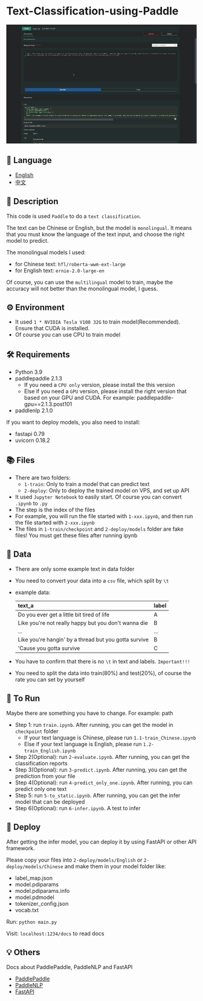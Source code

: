 # Text-Classification-using-Paddle

![example](imgs/example.gif)

## 🎨 Language

* [English](/README.md)
* [中文](/README-zh.md)

## 📝 Description

This code is used `Paddle` to do a `text classification`.

The text can be Chinese or English, but the model is `monolingual`. It means that you must know the language of the text input, and choose the right model to predict.

The monolingual models I used:

* for Chinese text: `hfl/roberta-wwm-ext-large`
* for English text: `ernie-2.0-large-en`

Of course, you can use the `multilingual` model to train, maybe the accuracy will not better than the monolingual model, I guess.

## ⚙ Environment

* It used `1 * NVIDIA Tesla V100 32G` to train model(Recommended). Ensure that CUDA is installed.
* Of course you can use CPU to train model

## 🛠 Requirements

* Python 3.9
* paddlepaddle 2.1.3
  * If you need a `CPU only` version, please install the  this version
  * Else if you need a `GPU` version, please install the right version that based on your GPU and CUDA.
    For example: paddlepaddle-gpu==2.1.3.post101
* paddlenlp 2.1.0

If you want to deploy models, you also need to install:

* fastapi 0.79
* uvicorn 0.18.2

## 📚 Files

* There are two folders:
  * `1-train`: Only to train a model that can predict text
  * `2-deploy`: Only to deploy the trained model on VPS, and set up API
* It used `Jupyter Notebook` to easily start. Of course you can convert `.ipynb` to `.py`
* The step is the index of the files
* For example, you will run the file started with `1-xxx.ipynb`, and then run the file started with `2-xxx.ipynb`
* The files in `1-train/checkpoint` and `2-deploy/models` folder are fake files! You must get these files after running ipynb

## 📖 Data

* There are only some example text in data folder

* You need to convert your data into a `csv` file, which split by `\t`

* example data:

  | text_a                                                | label |
  | ----------------------------------------------------- | ----- |
  | Do you ever get a little bit tired of life            | A     |
  | Like you're not really happy but you don't wanna die  | B     |
  | ...                                                   | ...   |
  | Like you're hangin' by a thread but you gotta survive | B     |
  | 'Cause you gotta survive                              | C     |

* You have to confirm that there is no `\t` in text and labels. `Important!!!`

* You need to split the data into train(80%) and test(20%), of course the rate you can set by yourself

## 🎯 To Run

Maybe there are something you have to change. For example: path

* Step 1: run `train.ipynb`. After running, you can get the model in `checkpoint` folder
  * If your text language is Chinese, please run `1.1-train_Chinese.ipynb`
  * Else if your text language is English, please run `1.2-train_English.ipynb`
* Step 2(Optional): run `2-evaluate.ipynb`. After running, you can get the classification reports
* Step 3(Optional): run `3-predict.ipynb`. After running, you can get the prediction from your file
* Step 4(Optional): run `4-predict_only_one.ipynb`. After running, you can predict only one text
* Step 5: run `5-to_static.ipynb`. After running, you can get the infer model that can be deployed
* Step 6(Optional): run `6-infer.ipynb`. A test to infer

## 📢 Deploy

After getting the infer model, you can deploy it by using FastAPI or other API framework.

Please copy your files into `2-deploy/models/English` or `2-deploy/models/Chinese` and make them in your model folder like:

* label_map.json
* model.pdiparams
* model.pdiparams.info
* model.pdmodel
* tokenizer_config.json
* vocab.txt

Run: `python main.py`

Visit: `localhost:1234/docs` to read docs

## 💡 Others

Docs about PaddlePaddle, PaddleNLP and FastAPI

* [PaddlePaddle](https://www.paddlepaddle.org.cn/en)
* [PaddleNLP](https://paddlenlp.readthedocs.io/en/latest/)
* [FastAPI](https://fastapi.tiangolo.com/)
